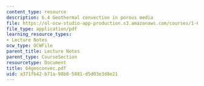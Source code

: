 ```yaml
---
content_type: resource
description: 6.4 Geothermal convection in porous media
file: https://ol-ocw-studio-app-production.s3.amazonaws.com/courses/1-63-advanced-fluid-dynamics-of-the-environment-fall-2002/a371fb42b71a98b85881d5d03e3d8e21_64geoconvec.pdf
file_type: application/pdf
learning_resource_types:
- Lecture Notes
ocw_type: OCWFile
parent_title: Lecture Notes
parent_type: CourseSection
resourcetype: Document
title: 64geoconvec.pdf
uid: a371fb42-b71a-98b8-5881-d5d03e3d8e21
---
```

